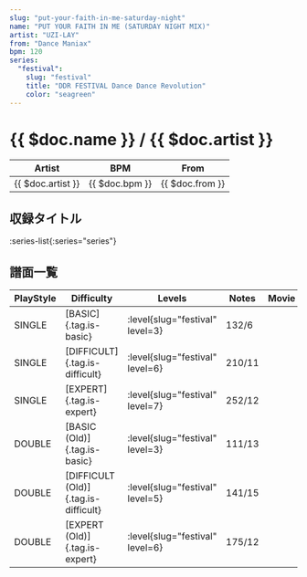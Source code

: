 ```yaml
---
slug: "put-your-faith-in-me-saturday-night"
name: "PUT YOUR FAITH IN ME (SATURDAY NIGHT MIX)"
artist: "UZI-LAY"
from: "Dance Maniax"
bpm: 120
series:
  "festival":
    slug: "festival"
    title: "DDR FESTIVAL Dance Dance Revolution"
    color: "seagreen"
---
```


# {{ $doc.name }} / {{ $doc.artist }}

|Artist|BPM|From|
|------|---|----|
|{{ $doc.artist }}|{{ $doc.bpm }}|{{ $doc.from }}|

## 収録タイトル

:series-list{:series="series"}

## 譜面一覧

|PlayStyle|Difficulty|Levels|Notes|Movie|
|---------|----------|------|-----|-----|
|SINGLE|[BASIC]{.tag.is-basic}|:level{slug="festival" level=3}|132/6||
|SINGLE|[DIFFICULT]{.tag.is-difficult}|:level{slug="festival" level=6}|210/11||
|SINGLE|[EXPERT]{.tag.is-expert}|:level{slug="festival" level=7}|252/12||
|DOUBLE|[BASIC (Old)]{.tag.is-basic}|:level{slug="festival" level=3}|111/13||
|DOUBLE|[DIFFICULT (Old)]{.tag.is-difficult}|:level{slug="festival" level=5}|141/15||
|DOUBLE|[EXPERT (Old)]{.tag.is-expert}|:level{slug="festival" level=6}|175/12||
